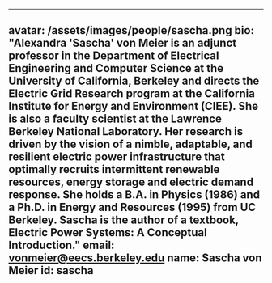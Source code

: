 ---
avatar: /assets/images/people/sascha.png
bio: "Alexandra 'Sascha' von Meier is an adjunct professor in the Department of Electrical Engineering and Computer Science at the University of California, Berkeley and directs the Electric Grid Research program at the California Institute for Energy and Environment (CIEE). She is also a faculty scientist at the Lawrence Berkeley National Laboratory. Her research is driven by the vision of a nimble, adaptable, and resilient electric power infrastructure that optimally recruits intermittent renewable resources, energy storage and electric demand response. She holds a B.A. in Physics (1986) and a Ph.D. in Energy and Resources (1995) from UC Berkeley. Sascha is the author of a textbook, Electric Power Systems: A Conceptual Introduction."
email: vonmeier@eecs.berkeley.edu
name: Sascha von Meier
id: sascha
----
